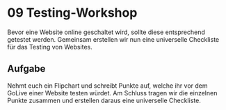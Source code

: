 # 09 Testing-Workshop

Bevor eine Website online geschaltet wird, sollte diese entsprechend getestet werden. Gemeinsam erstellen wir nun eine universelle Checkliste für das Testing von Websites.

## Aufgabe

Nehmt euch ein Flipchart und schreibt Punkte auf, welche ihr vor dem GoLive einer Website testen würdet. Am Schluss tragen wir die einzelnen Punkte zusammen und erstellen daraus eine universelle Checkliste.

